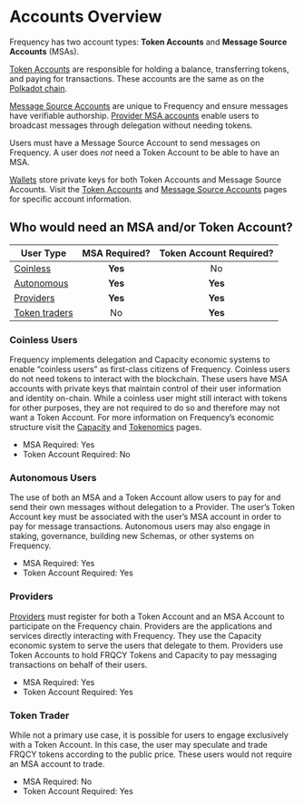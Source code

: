 # Accounts Overview

Frequency has two account types: **Token Accounts** and **Message Source Accounts** (MSAs).

[Token Accounts](./TokenAccounts.md) are responsible for holding a balance, transferring tokens, and paying for transactions.
These accounts are the same as on the [Polkadot chain](https://wiki.polkadot.network/docs/learn-accounts).

[Message Source Accounts](./MessageSourceAccounts.md) are unique to Frequency and ensure messages have verifiable authorship.
[Provider MSA accounts](#provider) enable users to broadcast messages through delegation without needing tokens.

Users must have a Message Source Account to send messages on Frequency.
A user does *not* need a Token Account to be able to have an MSA.

[Wallets](./Wallets.md) store private keys for both Token Accounts and Message Source Accounts.
Visit the [Token Accounts](./TokenAccounts.md) and [Message Source Accounts](./MessageSourceAccounts.md) pages for specific account information.

## Who would need an MSA and/or Token Account?

| User Type                      | MSA Required? | Token Account Required? |
|--------------------------------|:-------------:|:-----------------------:|
| [Coinless](#coinless-users)    |    **Yes**    |            No           |
| [Autonomous](#autonomous-users)|    **Yes**    |         **Yes**         |
| [Providers](#providers)        |    **Yes**    |         **Yes**         |
| [Token traders](#token-trader) |       No      |         **Yes**         |

### Coinless Users
Frequency implements delegation and Capacity economic systems to enable “coinless users” as first-class citizens of Frequency.
Coinless users do not need tokens to interact with the blockchain.
These users have MSA accounts with private keys that maintain control of their user information and identity on-chain.
While a coinless user might still interact with tokens for other purposes, they are not required to do so and therefore may not want a Token Account.
For more information on Frequency’s economic structure visit the [Capacity](../Tokenomics/Capacity.md) and [Tokenomics](../Tokenomics/TokenomicsOverview.md) pages.

* MSA Required: Yes
* Token Account Required: No

### Autonomous Users
The use of both an MSA and a Token Account allow users to pay for and send their own messages without delegation to a Provider.
The user’s Token Account key must be associated with the user’s MSA account in order to pay for message transactions.
Autonomous users may also engage in staking, governance, building new Schemas, or other systems on Frequency.

* MSA Required: Yes
* Token Account Required: Yes

### Providers
[Providers](./Providers.md) must register for both a Token Account and an MSA Account to participate on the Frequency chain.
Providers are the applications and services directly interacting with Frequency.
They use the Capacity economic system to serve the users that delegate to them.
Providers use Token Accounts to hold FRQCY Tokens and Capacity to pay messaging transactions on behalf of their users.

* MSA Required: Yes
* Token Account Required: Yes

### Token Trader
While not a primary use case, it is possible for users to engage exclusively with a Token Account.
In this case, the user may speculate and trade FRQCY tokens according to the public price.
These users would not require an MSA account to trade.

* MSA Required: No
* Token Account Required: Yes
